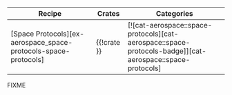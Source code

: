 | Recipe | Crates | Categories |
|---|---|---|
| [Space Protocols][ex-aerospace_space-protocols-space-protocols] | {{!crate }} | [![cat-aerospace::space-protocols][cat-aerospace::space-protocols-badge]][cat-aerospace::space-protocols] |

<div class="hidden">
FIXME
</div>
